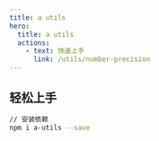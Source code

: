 ```yaml
---
title: a utils
hero:
  title: a utils
  actions:
    - text: 快速上手
      link: /utils/number-precision
---
```


## 轻松上手

```bash
// 安装依赖
npm i a-utils --save
```
